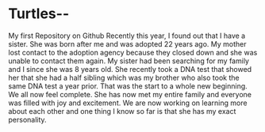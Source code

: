 # Turtles--
My first Repository on Github
Recently this year, I found out that I have a sister. She was born after me and was adopted 22 years ago. My mother lost contact to the adoption agency because they closed down and she was unable to contact them again. My sister had been searching for my family and I since she was 8 years old. She recently took a DNA test that showed her that she had a half sibling which was my brother who also took the same DNA test a year prior. That was the start to a whole new beginning. We all now feel complete. She has now met my entire family and everyone was filled with joy and excitement. We are now working on learning more about each other and one thing I know so far is that she has my exact personality.
